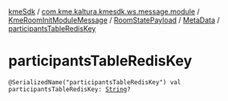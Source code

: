 [kmeSdk](../../../../index.md) / [com.kme.kaltura.kmesdk.ws.message.module](../../../index.md) / [KmeRoomInitModuleMessage](../../index.md) / [RoomStatePayload](../index.md) / [MetaData](index.md) / [participantsTableRedisKey](./participants-table-redis-key.md)

# participantsTableRedisKey

`@SerializedName("participantsTableRedisKey") val participantsTableRedisKey: `[`String`](https://kotlinlang.org/api/latest/jvm/stdlib/kotlin/-string/index.html)`?`